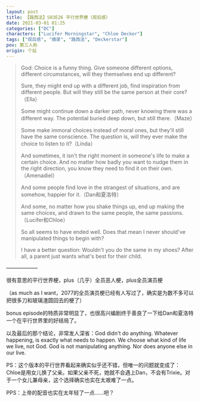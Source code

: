 ```yaml
---
layout: post
title: 【路西法】S03E26 平行世界梗（观后感）
date: 2021-03-01 01:25
categories: ["DC"]
characters: ["Lucifer Morningstar", "Chloe Decker"]
tags: ["观后感", "摘录", "路西法", "Deckerstar"]
pov: 第三人称
origin: 个站
---
```


> God: Choice is a funny thing. Give someone different options, different circumstances, will they themselves end up different?
>
> Sure, they might end up with a different job, find inspiration from different people. But will they still be the same person at their core?（Ella）
>
> Some might continue down a darker path, never knowing there was a different way. The potential buried deep down, but still there.（Maze）
>
> Some make immoral choices instead of moral ones, but they'll still have the same conscience. The question is, will they ever make the choice to listen to it?（Linda）
>
> And sometimes, it isn't the right moment in someone's life to make a certain choice. And no matter how badly you want to nudge them in the right direction, you know they need to find it on their own.（Amenadiel）
>
> And some people find love in the strangest of situations, and are somehow, happier for it.（Dan和夏洛特）
>
> And some, no matter how you shake things up, end up making the same choices, and drawn to the same people, the same passions.（Lucifer和Chloe）
>
> So all seems to have ended well. Does that mean I never should've manipulated things to begin with?
>
> I have a better question: Wouldn't you do the same in my shoes? After all, a parent just wants what's best for their child.

——————

很有意思的平行世界梗，plus（几乎）全员恶人梗，plus全员演员梗

（as much as I want，2077的全员演员梗已经有人写过了，确实是为数不多可以把很多刀和玻璃渣圆回去的梗了）

bonus episode的特质非常明显了，也很高兴编剧终于善良了一下给Dan和夏洛特一个在平行世界里的好结局了。

以及最后的那个结论，非常发人深省：God didn't do anything. Whatever happening, is exactly what needs to happen. We choose what kind of life we live, not God. God is not manipulating anything. Nor does anyone else in our live.

PS：这个版本的平行世界看起来确实似乎还不错，但唯一的问题就变成了：Chloe是用女儿换了父亲。如果父亲不死，她就不会遇上Dan，不会有Trixie。对于一个女儿兼母亲，这个选择确实也实在太艰难了一点。

PPS：上帝的配音也实在太年轻了一点……吧？
